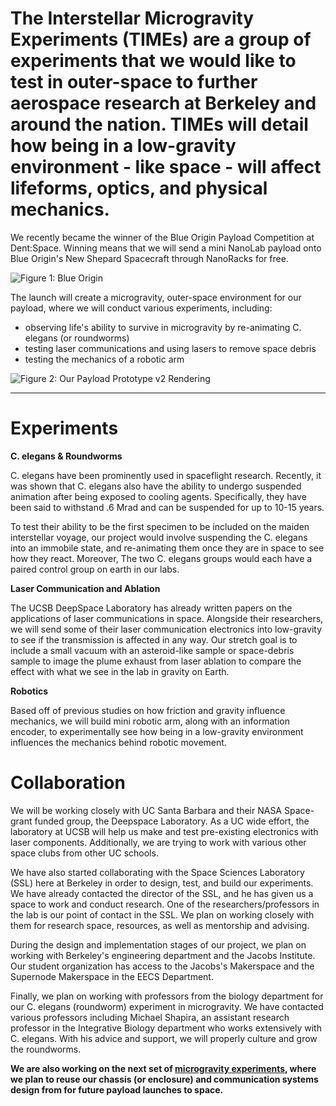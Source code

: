 
# The Interstellar Microgravity Experiments (TIMEs) are a group of experiments that we would like to test in outer-space to further aerospace research at Berkeley and around the nation. TIMEs will detail how being in a low-gravity environment - like space - will affect lifeforms, optics, and physical mechanics. 

We recently became the winner of the Blue Origin Payload Competition at Dent:Space. Winning means that we will send a mini NanoLab payload onto Blue Origin's New Shepard Spacecraft through NanoRacks for free.

![Figure 1: Blue Origin](img/projects/time1/blue-origin.jpg)

The launch will create a microgravity, outer-space environment for our payload, where we will conduct various experiments, including: 

- observing life's ability to survive in microgravity by re-animating C. elegans (or roundworms)
- testing laser communications and using lasers to remove space debris
- testing the mechanics of a robotic arm

![Figure 2: Our Payload Prototype v2 Rendering](img/projects/time1/times-v2.png)

---

# Experiments

**C. elegans & Roundworms**

C. elegans have been prominently used in spaceflight research. Recently, it was shown that C. elegans also have the ability to undergo suspended animation after being exposed to cooling agents. Specifically, they have been said to withstand .6 Mrad and can be suspended for up to 10-15 years.

To test their ability to be the first specimen to be included on the maiden interstellar voyage, our project would involve suspending the C. elegans into an immobile state, and re-animating them once they are in space to see how they react. Moreover, The two C. elegans groups would each have a paired control group on earth in our labs.

**Laser Communication and Ablation**

The UCSB DeepSpace Laboratory has already written papers on the applications of laser communications in space. Alongside their researchers, we will send some of their laser communication electronics into low-gravity to see if the transmission is affected in any way. Our stretch goal is to include a small vacuum with an asteroid-like sample or space-debris sample to image the plume exhaust from laser ablation to compare the effect with what we see in the lab in gravity on Earth.

**Robotics**

Based off of previous studies on how friction and gravity influence mechanics, we will build mini robotic arm, along with an information encoder, to experimentally see how being in a low-gravity environment influences the mechanics behind robotic movement.

# Collaboration

We will be working closely with UC Santa Barbara and their NASA Space-grant funded group, the Deepspace Laboratory. As a UC wide effort, the laboratory at UCSB will help us make and test pre-existing electronics with laser components. Additionally, we are trying to work with various other space clubs from other UC schools.

We have also started collaborating with the Space Sciences Laboratory (SSL) here at Berkeley in order to design, test, and build our experiments. We have already contacted the director of the SSL, and he has given us a space to work and conduct research. One of the researchers/professors in the lab is our point of contact in the SSL. We plan on working closely with them for research space, resources, as well as mentorship and advising.

During the design and implementation stages of our project, we plan on working with Berkeley's engineering department and the Jacobs Institute. Our student organization has access to the Jacobs's Makerspace and the Supernode Makerspace in the EECS Department.

Finally, we plan on working with professors from the biology department for our C. elegans (roundworm) experiment in microgravity. We have contacted various professors including Michael Shapira, an assistant research professor in the Integrative Biology department who works extensively with C. elegans. With his advice and support, we will properly culture and grow the roundworms.

**We are also working on the next set of [microgravity experiments](/projects/time2), where we plan to reuse our chassis (or enclosure) and communication systems design from for future payload launches to space.**


